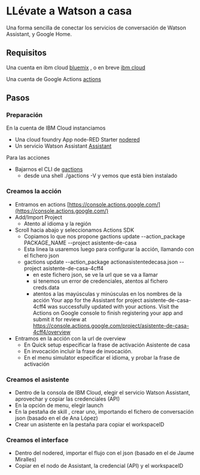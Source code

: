 # LLévate a Watson a casa
Una forma sencilla de conectar los servicios de conversación de Watson Assistant, y Google Home.

## Requisitos
Una cuenta en ibm cloud  [bluemix](https://console.bluemix.net) , o en breve [ibm cloud](https://console.cloud.ibm.com)

Una cuenta de Google Actions [actions](https://developers.google.com/actions/)

## Pasos

### Preparación

En la cuenta de IBM Cloud instanciamos
* Una cloud foundry App node-RED Starter  [nodered](https://console.bluemix.net/catalog/starters/node-red-starter)
* Un servicio Watson Assistant [Assistant](https://console.bluemix.net/catalog/services/conversation)

Para las acciones
* Bajarnos el CLI de [gactions](https://developers.google.com/actions/tools/gactions-cli)
     * desde una shell  ./gactions -V y vemos que está bien instalado

### Creamos la acción

* Entramos en actions [https://console.actions.google.com/](https://console.actions.google.com/)
* Add/Import Project
     * Atento al idioma y la región
* Scroll hacia abajo y seleccionamos Actions SDK
     * Copiamos lo que nos propone gactions update --action_package PACKAGE_NAME --project asistente-de-casa
     * Esta linea la usaremos luego para configurar la acción, llamando con el fichero json
     * gactions update --action_package actionasistentedecasa.json --project asistente-de-casa-4cff4
         * en este fichero json, se ve la url que se va a llamar
         * si tenemos un error de credenciales, atentos al fichero creds.data
         * atentos a las mayúsculas y minúsculas en los nombres de la acción
               Your app for the Assistant for project asistente-de-casa-4cff4 was successfully updated with your actions. Visit the Actions on Google console to finish registering your app and submit it for review at https://console.actions.google.com/project/asistente-de-casa-4cff4/overview
* Entramos en la acción con la url de overview
     * En Quick setup especificar la frase de activación Asistente de casa
     * En invocación incluir la frase de invocación.
     * En el menu simulator especificar el idioma, y probar la frase de activación

### Creamos el asistente

* Dentro de la consola de IBM Cloud, elegir el servicio Watson Assistant, aprovechar y copiar las credenciales (API)
* En la opción de menu, elegir launch
* En la pestaña de skill , crear uno, importando el fichero de conversación json (basado en el de Ana López)
* Crear un asistente en la pestaña para copiar el workspaceID

### Creamos el interface

* Dentro del nodered, importar el flujo con el json (basado en el de Jaume Miralles)
* Copiar en el nodo de Assistant, la credencial (API) y el workspaceID


 
